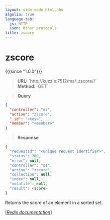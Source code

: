 ```yaml
---
layout: side-code.html.hbs
algolia: true
language-tab:
  js: HTTP
  json: Other protocols
title: zscore
---
```


# zscore

{{{since "1.0.0"}}}




<blockquote class="js">
<p>
<b>URL:</b> `http://kuzzle:7512/ms/_zscore/<key>/<member>`  
</br><b>Method:</b> `GET`
</p>
</blockquote>


<blockquote class="json">
<p>
<b>Query</b>
</p>
</blockquote>


```json
{
  "controller": "ms",
  "action": "zscore",
  "_id": "<key>",
  "member": "<member>"
}
```

>**Response**

```javascript
{
  "requestId": "<unique request identifier>",
  "status": 200,
  "error": null,
  "controller": "ms",
  "action": "zscore",
  "collection": null,
  "index": null,
  "volatile": null,
  "result": <score>
}
```

Returns the score of an element in a sorted set.

[[_Redis documentation_]](https://redis.io/commands/zscore)
